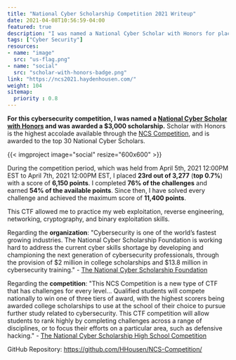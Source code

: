 ```yaml
---
title: "National Cyber Scholarship Competition 2021 Writeup"
date: 2021-04-08T10:56:59-04:00
featured: true
description: "I was named a National Cyber Scholar with Honors for placing 23rd out of 3,277 (top 0.7%) in this cybersecurity competition."
tags: ["Cyber Security"]
resources:
- name: "image"
  src: "us-flag.png"
- name: "social"
  src: "scholar-with-honors-badge.png"
link: "https://ncs2021.haydenhousen.com/"
weight: 104
sitemap:
  priority : 0.8
---
```


**For this cybersecurity competition, I was named a [National Cyber Scholar with Honors](https://www.nationalcyberscholarship.org/winners-2021) and was awarded a $3,000 scholarship.** Scholar with Honors is the highest accolade available through the [NCS Competition](https://www.nationalcyberscholarship.org/high-school-scholarship-competition), and is awarded to the top 30 National Cyber Scholars.

{{< imgproject image="social" resize="600x600" >}}

During the competition period, which was held from April 5th, 2021 12:00PM EST to April 7th, 2021 12:00PM EST, I placed **23rd out of 3,277** (**top 0.7%**) with a score of **6,150 points**. I completed **76% of the challenges** and earned **54% of the available points**. Since then, I have solved every challenge and achieved the maximum score of **11,400 points**.

This CTF allowed me to practice my web exploitation, reverse engineering, networking, cryptography, and binary exploitation skills.

Regarding the **organization**: "Cybersecurity is one of the world’s fastest growing industries. The National Cyber Scholarship Foundation is working hard to address the current cyber skills shortage by developing and championing the next generation of cybersecurity professionals, through the provision of $2 million in college scholarships and $13.8 million in cybersecurity training." - [The National Cyber Scholarship Foundation](https://www.nationalcyberscholarship.org/)

Regarding the **competition**: "This NCS Competition is a new type of CTF that has challenges for every level... Qualified students will compete nationally to win one of three tiers of award, with the highest scorers being awarded college scholarships to use at the school of their choice to pursue further study related to cybersecurity. This CTF competition will allow students to rank highly by completing challenges across a range of disciplines, or to focus their efforts on a particular area, such as defensive hacking." - [The National Cyber Scholarship High School Competition](https://www.nationalcyberscholarship.org/high-school-scholarship-competition)

GitHub Repository: <https://github.com/HHousen/NCS-Competition/>
